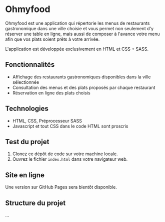# Ohmyfood

Ohmyfood est une application qui répertorie les menus de restaurants gastronomique dans une ville choisie et vous permet non seulement d'y réserver une table en ligne, mais aussi de composer à l'avance votre menu afin que vos plats soient prêts à votre arrivée.

L'application est développée exclusivement en HTML et CSS + SASS.

## Fonctionnalités

- Affichage des restaurants gastronomiques disponibles dans la ville sélectionnée
- Consultation des menus et des plats proposés par chaque restaurant
- Réservation en ligne des plats choisis

## Technologies

- HTML, CSS, Préprocesseur SASS
- Javascript et tout CSS dans le code HTML sont proscris

## Test du projet

1. Clonez ce dépôt de code sur votre machine locale.
2. Ouvrez le fichier `index.html` dans votre navigateur web.

## Site en ligne

Une version sur GitHub Pages sera bientôt disponible.

## Structure du projet

...
